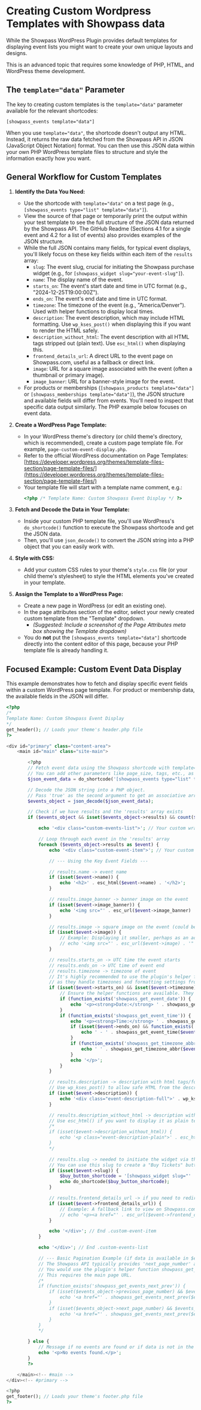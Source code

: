 # Creating Custom Wordpress Templates with Showpass data

While the Showpass WordPress Plugin provides default templates for displaying event lists you might want to create your own unique layouts and designs.

This is an advanced topic that requires some knowledge of PHP, HTML, and WordPress theme development.

## The `template="data"` Parameter

The key to creating custom templates is the `template="data"` parameter available for the relevant shortcodes:

`[showpass_events template="data"]`

When you use `template="data"`, the shortcode doesn't output any HTML. Instead, it returns the raw data fetched from the Showpass API in JSON (JavaScript Object Notation) format. You can then use this JSON data within your own PHP WordPress template files to structure and style the information exactly how you want.

## General Workflow for Custom Templates

1.  **Identify the Data You Need:**

    - Use the shortcode with `template="data"` on a test page (e.g., `[showpass_events type="list" template="data"]`).
    - View the source of that page or temporarily print the output within your test template to see the full structure of the JSON data returned by the Showpass API. The GitHub Readme (Sections 4.1 for a single event and 4.2 for a list of events) also provides examples of the JSON structure.
    - While the full JSON contains many fields, for typical event displays, you'll likely focus on these key fields within each item of the `results` array:
      - `slug`: The event slug, crucial for initiating the Showpass purchase widget (e.g., for `[showpass_widget slug="your-event-slug"]`).
      - `name`: The display name of the event.
      - `starts_on`: The event's start date and time in UTC format (e.g., "2024-12-25T19:00:00Z").
      - `ends_on`: The event's end date and time in UTC format.
      - `timezone`: The timezone of the event (e.g., "America/Denver"). Used with helper functions to display local times.
      - `description`: The event description, which may include HTML formatting. Use `wp_kses_post()` when displaying this if you want to render the HTML safely.
      - `description_without_html`: The event description with all HTML tags stripped out (plain text). Use `esc_html()` when displaying this.
      - `frontend_details_url`: A direct URL to the event page on Showpass.com, useful as a fallback or direct link.
      - `image`: URL for a square image associated with the event (often a thumbnail or primary image).
      - `image_banner`: URL for a banner-style image for the event.
    - For products or memberships (`[showpass_products template="data"]` or `[showpass_memberships template="data"]`), the JSON structure and available fields will differ from events. You'll need to inspect that specific data output similarly. The PHP example below focuses on event data.

2.  **Create a WordPress Page Template:**

    - In your WordPress theme's directory (or child theme's directory, which is recommended), create a custom page template file. For example, `page-custom-event-display.php`.
    - Refer to the official WordPress documentation on Page Templates: [https://developer.wordpress.org/themes/template-files-section/page-template-files/](https://developer.wordpress.org/themes/template-files-section/page-template-files/)
    - Your template file will start with a template name comment, e.g.:
      ```php
      <?php /* Template Name: Custom Showpass Event Display */ ?>
      ```

3.  **Fetch and Decode the Data in Your Template:**

    - Inside your custom PHP template file, you'll use WordPress's `do_shortcode()` function to execute the Showpass shortcode and get the JSON data.
    - Then, you'll use `json_decode()` to convert the JSON string into a PHP object that you can easily work with.

4.  **Style with CSS:**

    - Add your custom CSS rules to your theme's `style.css` file (or your child theme's stylesheet) to style the HTML elements you've created in your template.

5.  **Assign the Template to a WordPress Page:**
    - Create a new page in WordPress (or edit an existing one).
    - In the page attributes section of the editor, select your newly created custom template from the "Template" dropdown.
      - _(Suggested: Include a screenshot of the Page Attributes meta box showing the Template dropdown)_
    - You do **not** put the `[showpass_events template="data"]` shortcode directly into the content editor of this page, because your PHP template file is already handling it.

## Focused Example: Custom Event Data Display

This example demonstrates how to fetch and display specific event fields within a custom WordPress page template. For product or membership data, the available fields in the JSON will differ.

```php
<?php
/*
Template Name: Custom Showpass Event Display
*/
get_header(); // Loads your theme's header.php file
?>

<div id="primary" class="content-area">
    <main id="main" class="site-main">

        <?php
        // Fetch event data using the Showpass shortcode with template="data"
        // You can add other parameters like page_size, tags, etc., as needed.
        $json_event_data = do_shortcode('[showpass_events type="list" template="data" page_size="5"]');

        // Decode the JSON string into a PHP object.
        // Pass 'true' as the second argument to get an associative array instead of an object: json_decode($json_event_data, true);
        $events_object = json_decode($json_event_data);

        // Check if we have results and the 'results' array exists
        if ($events_object && isset($events_object->results) && count($events_object->results) > 0) {

            echo '<div class="custom-events-list">'; // Your custom wrapper for the list

            // Loop through each event in the 'results' array
            foreach ($events_object->results as $event) {
                echo '<div class="custom-event-item">'; // Your custom wrapper for each event

                // --- Using the Key Event Fields ---

                // results.name -> event name
                if (isset($event->name)) {
                    echo '<h2>' . esc_html($event->name) . '</h2>';
                }

                // results.image_banner -> banner image on the event
                if (isset($event->image_banner)) {
                    echo '<img src="' . esc_url($event->image_banner) . '" alt="' . esc_attr(isset($event->name) ? $event->name : '') . '" style="max-width:100%; height:auto;" />';
                }

                // results.image -> square image on the event (could be a thumbnail)
                if (isset($event->image)) {
                    // Example: Displaying it smaller, perhaps as an additional image
                    // echo '<img src="' . esc_url($event->image) . '" alt="Square image for ' . esc_attr(isset($event->name) ? $event->name : '') . '" style="width:150px; height:150px;" />';
                }

                // results.starts_on -> UTC time the event starts
                // results.ends_on -> UTC time of event end
                // results.timezone -> timezone of event
                // It's highly recommended to use the plugin's helper functions for dates and times
                // as they handle timezones and formatting settings from the Showpass admin page.
                if (isset($event->starts_on) && isset($event->timezone)) {
                    // Ensure the helper functions are available. They usually are if the plugin is active.
                    if (function_exists('showpass_get_event_date')) {
                        echo '<p><strong>Date:</strong> ' . showpass_get_event_date($event->starts_on, $event->timezone) . '</p>';
                    }
                    if (function_exists('showpass_get_event_time')) {
                        echo '<p><strong>Time:</strong> ' . showpass_get_event_time($event->starts_on, $event->timezone);
                        if (isset($event->ends_on) && function_exists('showpass_get_event_time')) {
                            echo ' - ' . showpass_get_event_time($event->ends_on, $event->timezone);
                        }
                        if (function_exists('showpass_get_timezone_abbr')) {
                            echo ' ' . showpass_get_timezone_abbr($event->timezone);
                        }
                        echo '</p>';
                    }
                }

                // results.description -> description with html tags/formatting
                // Use wp_kses_post() to allow safe HTML from the description.
                if (isset($event->description)) {
                    echo '<div class="event-description-full">' . wp_kses_post($event->description) . '</div>';
                }

                // results.description_without_html -> description without html
                // Use esc_html() if you want to display it as plain text.
                /*
                if (isset($event->description_without_html)) {
                    echo '<p class="event-description-plain">' . esc_html($event->description_without_html) . '</p>';
                }
                */

                // results.slug -> needed to initiate the widget via the SDK (Showpass Purchase Widget)
                // You can use this slug to create a "Buy Tickets" button using the [showpass_widget] shortcode.
                if (isset($event->slug)) {
                    $buy_button_shortcode = '[showpass_widget slug="' . esc_attr($event->slug) . '" label="Buy Tickets for ' . esc_attr(isset($event->name) ? $event->name : 'this event') . '"]';
                    echo do_shortcode($buy_button_shortcode);
                }

                // results.frontend_details_url -> if you need to redirect to showpass.com for whatever reason
                if (isset($event->frontend_details_url)) {
                    // Example: A fallback link to view on Showpass.com
                    // echo '<p><a href="' . esc_url($event->frontend_details_url) . '" target="_blank">View on Showpass.com</a></p>';
                }

                echo '</div>'; // End .custom-event-item
            }

            echo '</div>'; // End .custom-events-list

            // --- Basic Pagination Example (if data is available in $events_object) ---
            // The Showpass API typically provides 'next_page_number' and 'previous_page_number'
            // You would use the plugin's helper function showpass_get_events_next_prev() to build the links.
            // This requires the main page URL.
            /*
            if (function_exists('showpass_get_events_next_prev')) {
                if (isset($events_object->previous_page_number) && $events_object->previous_page_number) {
                    echo '<a href="' . showpass_get_events_next_prev($events_object->previous_page_number) . '">Previous Page</a>';
                }
                if (isset($events_object->next_page_number) && $events_object->next_page_number) {
                    echo '<a href="' . showpass_get_events_next_prev($events_object->next_page_number) . '">Next Page</a>';
                }
            }
            */

        } else {
            // Message if no events are found or if data is not in the expected format
            echo '<p>No events found.</p>';
        }
        ?>

    </main><!-- #main -->
</div><!-- #primary -->

<?php
get_footer(); // Loads your theme's footer.php file
?>
```
